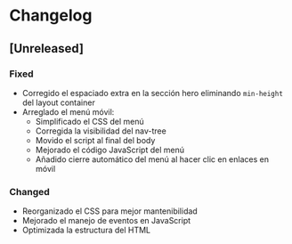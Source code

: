 # Changelog

## [Unreleased]

### Fixed
- Corregido el espaciado extra en la sección hero eliminando `min-height` del layout container
- Arreglado el menú móvil:
  - Simplificado el CSS del menú
  - Corregida la visibilidad del nav-tree
  - Movido el script al final del body
  - Mejorado el código JavaScript del menú
  - Añadido cierre automático del menú al hacer clic en enlaces en móvil

### Changed
- Reorganizado el CSS para mejor mantenibilidad
- Mejorado el manejo de eventos en JavaScript
- Optimizada la estructura del HTML
